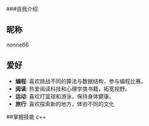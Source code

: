 ###自我介绍

## 昵称
nonne66

## 爱好
- **编程**: 喜欢挑战不同的算法与数据结构，参与编程比赛。
- **阅读**: 热爱阅读科技和心理学类书籍，拓宽视野。
- **运动**: 喜欢打篮球和游泳，保持身体健康。
- **旅行**: 喜欢探索新的地方，体验不同的文化

##掌握技能
c++
